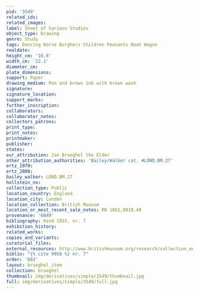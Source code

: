 ```yaml
---
pid: '3549'
related_ids: 
related_images: 
label: Sheet of Various Studies
object_type: Drawing
genre: Study
tags: Dancing Horse Burghers Children Peasants Boat Wagon
realdate: 
height_cm: '16.8'
width_cm: '22.1'
diameter_cm: 
plate_dimensions: 
support: Paper
drawing_medium: Pen and brown ink with brown wash
signature: 
signature_location: 
support_marks: 
further_inscription: 
collaborators: 
collaborator_notes: 
collectors_patrons: 
print_type: 
print_notes: 
printmaker: 
publisher: 
states: 
our_attribution: Jan Brueghel the Elder
other_attribution_authorities: 'Bailey/Walker cat. #LOND.BM.27'
ertz_1979: 
ertz_2008: 
bailey_walker: LOND.BM.27
hollstein_no: 
collection_type: Public
location_country: England
location_city: London
location_collection: British Museum
location_or_most_recent_sale_notes: RN 1861,0810.48
provenance: '6849'
bibliography: Hind 1915, nr. 7
exhibition_history: 
related_works: 
copies_and_variants: 
curatorial_files: 
external_resources: http://www.britishmuseum.org/research/collection_online/collection_object_details.aspx?objectId=712248&partId=1&searchText=1861%2C0810.48&page=1
biblio: "{% cite 9958 %} nr. 7"
order: '603'
layout: brueghel_item
collection: brueghel
thumbnail: img/derivatives/simple/3549/thumbnail.jpg
full: img/derivatives/simple/3549/full.jpg
---
```

